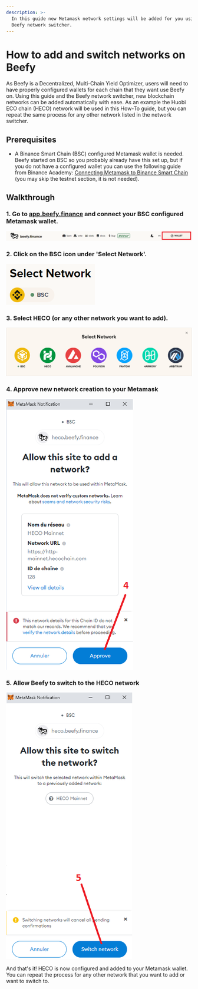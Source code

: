 ```yaml
---
description: >-
  In this guide new Metamask network settings will be added for you using the
  Beefy network switcher.
---
```


# How to add and switch networks on Beefy

As Beefy is a Decentralized, Multi-Chain Yield Optimizer, users will need to have properly configured wallets for each chain that they want use Beefy on. Using this guide and the Beefy network switcher, new blockchain networks can be added automatically with ease. As an example the Huobi ECO chain (HECO) network will be used in this How-To guide, but you can repeat the same process for any other network listed in the network switcher.

## Prerequisites

* A Binance Smart Chain (BSC) configured Metamask wallet is needed. Beefy started on BSC so you probably already have this set up, but if you do not have a configured wallet you can use the following guide from Binance Academy: [Connecting Metamask to Binance Smart Chain](https://academy.binance.com/en/articles/connecting-metamask-to-binance-smart-chain) (you may skip the testnet section, it is not needed).

## Walkthrough

### 1. Go to [app.beefy.finance](https://github.com/beefyfinance/beefy-docs/tree/aab629bafbc230570677e0471b162bbd46e2e0ba/faq/how-to-guides/app.beefy.finance) and connect your BSC configured Metamask wallet.

![](../../.gitbook/assets/connect-wallet.png)

### 2. Click on the BSC icon under 'Select Network'.

![](../../.gitbook/assets/select-network.png)

### 3. Select HECO (or any other network you want to add).

![](<../../.gitbook/assets/switch-to-desired-network (1).png>)

### 4. Approve new network creation to your Metamask

![](../../.gitbook/assets/allow-add-metamask-network.png)

### 5. Allow Beefy to switch to the HECO network

![](../../.gitbook/assets/allow-switch-metamask-network.png)

And that's it! HECO is now configured and added to your Metamask wallet. You can repeat the process for any other network that you want to add or want to switch to.
